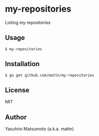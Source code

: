 # my-repositories

Listing my repositories

## Usage

```
$ my-repositories
```

## Installation

```
$ go get github.com/mattn/my-repositories
```

## License

MIT

## Author

Yasuhiro Matsumoto (a.k.a. mattn)

